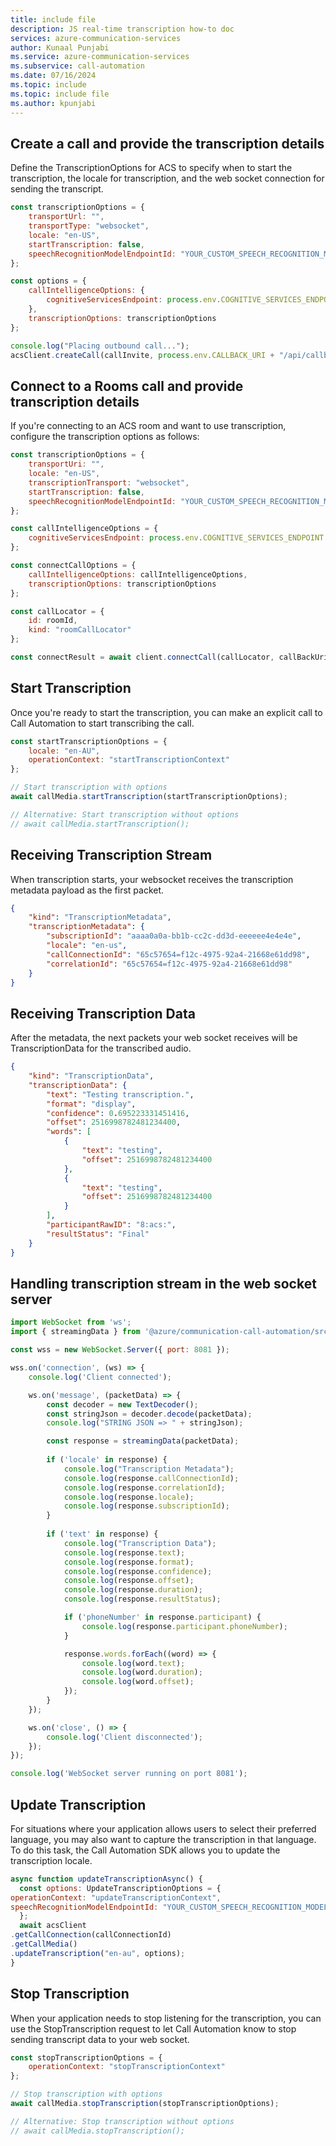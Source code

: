 ```yaml
---
title: include file
description: JS real-time transcription how-to doc
services: azure-communication-services
author: Kunaal Punjabi
ms.service: azure-communication-services
ms.subservice: call-automation
ms.date: 07/16/2024
ms.topic: include
ms.topic: include file
ms.author: kpunjabi
---
```


## Create a call and provide the transcription details
Define the TranscriptionOptions for ACS to specify when to start the transcription, the locale for transcription, and the web socket connection for sending the transcript.

```javascript
const transcriptionOptions = {
    transportUrl: "",
    transportType: "websocket",
    locale: "en-US",
    startTranscription: false,
    speechRecognitionModelEndpointId: "YOUR_CUSTOM_SPEECH_RECOGNITION_MODEL_ID"
};

const options = {
    callIntelligenceOptions: {
        cognitiveServicesEndpoint: process.env.COGNITIVE_SERVICES_ENDPOINT
    },
    transcriptionOptions: transcriptionOptions
};

console.log("Placing outbound call...");
acsClient.createCall(callInvite, process.env.CALLBACK_URI + "/api/callbacks", options);
```

## Connect to a Rooms call and provide transcription details
If you're connecting to an ACS room and want to use transcription, configure the transcription options as follows:

```javascript
const transcriptionOptions = {
    transportUri: "",
    locale: "en-US",
    transcriptionTransport: "websocket",
    startTranscription: false,
    speechRecognitionModelEndpointId: "YOUR_CUSTOM_SPEECH_RECOGNITION_MODEL_ID"
};

const callIntelligenceOptions = {
    cognitiveServicesEndpoint: process.env.COGNITIVE_SERVICES_ENDPOINT
};

const connectCallOptions = {
    callIntelligenceOptions: callIntelligenceOptions,
    transcriptionOptions: transcriptionOptions
};

const callLocator = {
    id: roomId,
    kind: "roomCallLocator"
};

const connectResult = await client.connectCall(callLocator, callBackUri, connectCallOptions);
```

## Start Transcription
Once you're ready to start the transcription, you can make an explicit call to Call Automation to start transcribing the call.

```javascript
const startTranscriptionOptions = {
    locale: "en-AU",
    operationContext: "startTranscriptionContext"
};

// Start transcription with options
await callMedia.startTranscription(startTranscriptionOptions);

// Alternative: Start transcription without options
// await callMedia.startTranscription();
```

## Receiving Transcription Stream
When transcription starts, your websocket receives the transcription metadata payload as the first packet.

```json
{
    "kind": "TranscriptionMetadata",
    "transcriptionMetadata": {
        "subscriptionId": "aaaa0a0a-bb1b-cc2c-dd3d-eeeeee4e4e4e",
        "locale": "en-us",
        "callConnectionId": "65c57654=f12c-4975-92a4-21668e61dd98",
        "correlationId": "65c57654=f12c-4975-92a4-21668e61dd98"
    }
}
```

## Receiving Transcription Data
After the metadata, the next packets your web socket receives will be TranscriptionData for the transcribed audio.

```json
{
    "kind": "TranscriptionData",
    "transcriptionData": {
        "text": "Testing transcription.",
        "format": "display",
        "confidence": 0.695223331451416,
        "offset": 2516998782481234400,
        "words": [
            {
                "text": "testing",
                "offset": 2516998782481234400
            },
            {
                "text": "testing",
                "offset": 2516998782481234400
            }
        ],
        "participantRawID": "8:acs:",
        "resultStatus": "Final"
    }
}
```

## Handling transcription stream in the web socket server

```javascript
import WebSocket from 'ws';
import { streamingData } from '@azure/communication-call-automation/src/util/streamingDataParser';

const wss = new WebSocket.Server({ port: 8081 });

wss.on('connection', (ws) => {
    console.log('Client connected');

    ws.on('message', (packetData) => {
        const decoder = new TextDecoder();
        const stringJson = decoder.decode(packetData);
        console.log("STRING JSON => " + stringJson);

        const response = streamingData(packetData);
        
        if ('locale' in response) {
            console.log("Transcription Metadata");
            console.log(response.callConnectionId);
            console.log(response.correlationId);
            console.log(response.locale);
            console.log(response.subscriptionId);
        }
        
        if ('text' in response) {
            console.log("Transcription Data");
            console.log(response.text);
            console.log(response.format);
            console.log(response.confidence);
            console.log(response.offset);
            console.log(response.duration);
            console.log(response.resultStatus);

            if ('phoneNumber' in response.participant) {
                console.log(response.participant.phoneNumber);
            }

            response.words.forEach((word) => {
                console.log(word.text);
                console.log(word.duration);
                console.log(word.offset);
            });
        }
    });

    ws.on('close', () => {
        console.log('Client disconnected');
    });
});

console.log('WebSocket server running on port 8081');
```

## Update Transcription
For situations where your application allows users to select their preferred language, you may also want to capture the transcription in that language. To do this task, the Call Automation SDK allows you to update the transcription locale.

```javascript
async function updateTranscriptionAsync() {
  const options: UpdateTranscriptionOptions = {
operationContext: "updateTranscriptionContext",
speechRecognitionModelEndpointId: "YOUR_CUSTOM_SPEECH_RECOGNITION_MODEL_ID"
  };
  await acsClient
.getCallConnection(callConnectionId)
.getCallMedia()
.updateTranscription("en-au", options);
}
```

## Stop Transcription
When your application needs to stop listening for the transcription, you can use the StopTranscription request to let Call Automation know to stop sending transcript data to your web socket.

```javascript
const stopTranscriptionOptions = {
    operationContext: "stopTranscriptionContext"
};

// Stop transcription with options
await callMedia.stopTranscription(stopTranscriptionOptions);

// Alternative: Stop transcription without options
// await callMedia.stopTranscription();
```
